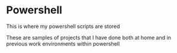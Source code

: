 # Powershell
This is where my powershell scripts are stored

These are samples of projects that I have done both at home and in previous work environments within powershell
